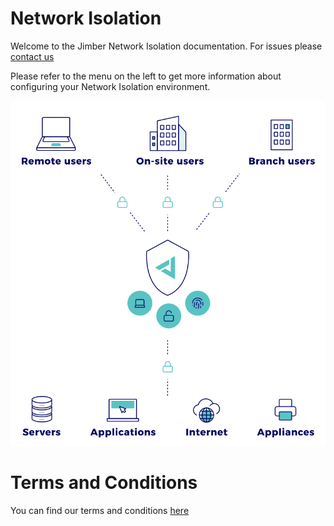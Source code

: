 # Network Isolation
Welcome to the Jimber Network Isolation documentation. For issues please [contact us](./contact/index)

Please refer to the menu on the left to get more information about configuring your Network Isolation environment.


![mainpage_networkisolation.svg](mainpage_networkisolation.svg)

# Terms and Conditions

You can find our terms and conditions [here](https://docs.jimber.io/terms/jimbertermsandconditions0824.pdf)